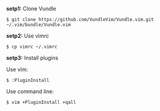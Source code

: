 **setp1:** Clone Vundle
```
$ git clone https://github.com/VundleVim/Vundle.vim.git ~/.vim/bundle/Vundle.vim
```

**setp2:** Use vimrc
```
$ cp vimrc ~/.vimrc
```

**setp3:** Install plugins

Use vim:
```
$ :PluginInstall
```
Use command line:
```
$ vim +PluginInstall +qall
```
